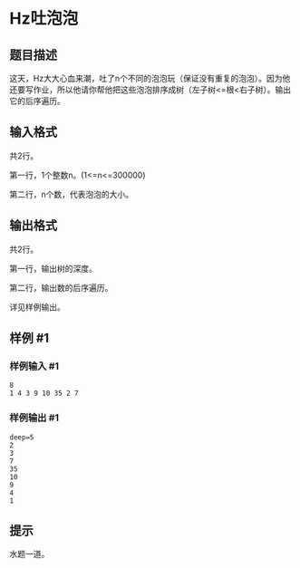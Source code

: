 # Hz吐泡泡

## 题目描述

这天，Hz大大心血来潮，吐了n个不同的泡泡玩（保证没有重复的泡泡）。因为他还要写作业，所以他请你帮他把这些泡泡排序成树（左子树<=根<右子树）。输出它的后序遍历。


## 输入格式

共2行。

第一行，1个整数n。(1<=n<=300000)

第二行，n个数，代表泡泡的大小。


## 输出格式

共2行。

第一行，输出树的深度。

第二行，输出数的后序遍历。

详见样例输出。


## 样例 #1

### 样例输入 #1
```
8
1 4 3 9 10 35 2 7
```

### 样例输出 #1

```
deep=5
2
3
7
35
10
9
4
1
```

## 提示

水题一道。


